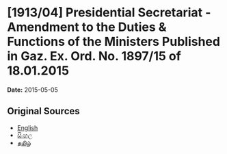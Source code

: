 # [1913/04] Presidential Secretariat - Amendment to the Duties & Functions of the Ministers Published in Gaz. Ex. Ord. No. 1897/15 of 18.01.2015

**Date:** 2015-05-05

## Original Sources

- [English](https://documents.gov.lk/view/extra-gazettes/2015/5/1913-04_E.pdf)
- [සිංහල](https://documents.gov.lk/view/extra-gazettes/2015/5/1913-04_S.pdf)
- [தமிழ்](https://documents.gov.lk/view/extra-gazettes/2015/5/1913-04_T.pdf)
